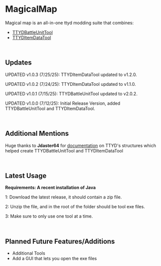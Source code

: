 # MagicalMap
Magical map is an all-in-one ttyd modding suite that combines:

- [TTYDBattleUnitTool](https://github.com/Jemaroo/TTYDBattleUnitTool)
- [TTYDItemDataTool](https://github.com/Jemaroo/TTYDItemDataTool)

<br/>

## Updates

UPDATED v1.0.3 (7/25/25): TTYDItemDataTool updated to v1.2.0.

UPDATED v1.0.2 (7/24/25): TTYDItemDataTool updated to v1.1.0.

UPDATED v1.0.1 (7/15/25): TTYDBattleUnitTool updated to v2.0.2.

UPDATED v1.0.0 (7/12/25): Initial Release Version, added TTYDBattleUnitTool and TTYDItemDataTool.

<br/>

## Additional Mentions

Huge thanks to **Jdaster64** for [documentation](https://github.com/jdaster64/ttyd-utils/blob/master/docs/ttyd_structures_pseudocode.txt) on TTYD's structures which helped create TTYDBattleUnitTool and TTYDItemDataTool

<br/>

## Latest Usage

**Requirements: A recent installation of Java**

1: Download the latest release, it should contain a zip file.

2: Unzip the file, and in the root of the folder should be tool exe files.

3: Make sure to only use one tool at a time.

<br/>

## Planned Future Features/Additions
- Additional Tools
- Add a GUI that lets you open the exe files
